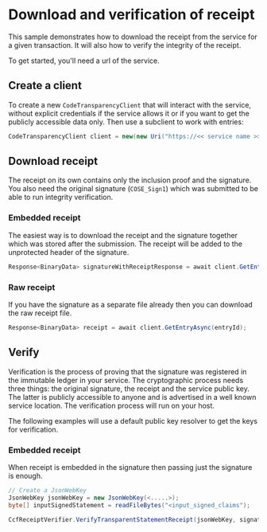 # Download and verification of receipt

<!-- cspell:ignore cose -->

This sample demonstrates how to download the receipt from the service for a given transaction.
It will also how to verify the integrity of the receipt.

To get started, you'll need a url of the service.

## Create a client

To create a new `CodeTransparencyClient` that will interact with the service, without explicit credentials if the service allows it or if you 
want to get the publicly accessible data only. Then use a subclient to work with entries:

```C# Snippet:CodeTransparencySample_CreateClient
CodeTransparencyClient client = new(new Uri("https://<< service name >>.confidential-ledger.azure.com"), null);
```

## Download receipt

The receipt on its own contains only the inclusion proof and the signature. You also need the original signature (`COSE_Sign1`) which was submitted to be able to run integrity verification. 

### Embedded receipt

The easiest way is to download the receipt and the signature together which was stored after the submission. The receipt will be added to the unprotected header of the signature.

```C# Snippet:CodeTransparencySample2_GetEntryStatement
Response<BinaryData> signatureWithReceiptResponse = await client.GetEntryStatementAsync(entryId);
```

### Raw receipt

If you have the signature as a separate file already then you can download the raw receipt file.

```C# Snippet:CodeTransparencySample2_GetRawReceipt
Response<BinaryData> receipt = await client.GetEntryAsync(entryId);
```

## Verify

Verification is the process of proving that the signature was registered in the immutable ledger in your service. The cryptographic process needs three things: the original signature, the receipt and the service public key. The latter is publicly accessible to anyone and is advertised in a well known service location. The verification process will run on your host.

The following examples will use a default public key resolver to get the keys for verification.

### Embedded receipt

When receipt is embedded in the signature then passing just the signature is enough.

```C# Snippet:CodeTransparencySample2_VerifyReceiptAndInputSignedStatement
// Create a JsonWebKey
JsonWebKey jsonWebKey = new JsonWebKey(<.....>);
byte[] inputSignedStatement = readFileBytes("<input_signed_claims");

CcfReceiptVerifier.VerifyTransparentStatementReceipt(jsonWebKey, signatureWithReceiptBytes, inputSignedStatement);
```
